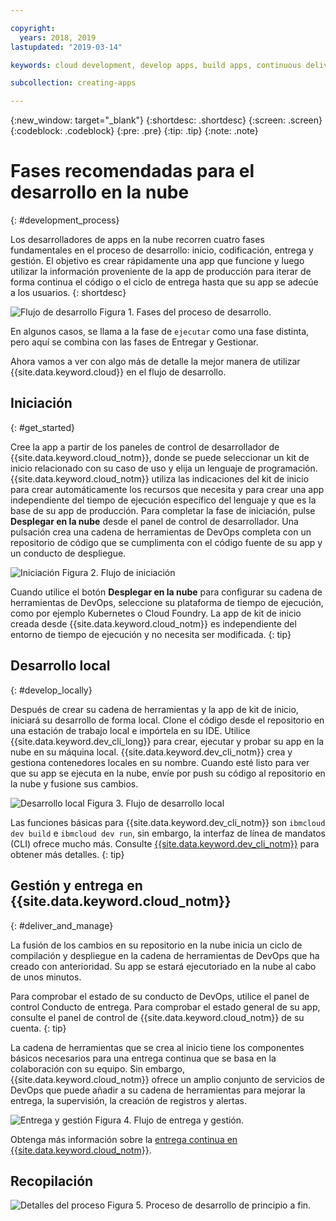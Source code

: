 ```yaml
---

copyright:
  years: 2018, 2019
lastupdated: "2019-03-14"

keywords: cloud development, develop apps, build apps, continuous delivery, toolchain

subcollection: creating-apps

---
```


{:new_window: target="_blank"}
{:shortdesc: .shortdesc}
{:screen: .screen}
{:codeblock: .codeblock}
{:pre: .pre}
{:tip: .tip}
{:note: .note}

# Fases recomendadas para el desarrollo en la nube
{: #development_process}

Los desarrolladores de apps en la nube recorren cuatro fases fundamentales en el proceso de desarrollo: inicio, codificación, entrega y gestión. El objetivo es crear rápidamente una app que funcione y luego utilizar la información proveniente de la app de producción para iterar de forma continua el código o el ciclo de entrega hasta que su app se adecúe a los usuarios.
{: shortdesc}

![Flujo de desarrollo](images/dev_flow_overview.png "Flujo de desarrollo") Figura 1. Fases del proceso de desarrollo.

En algunos casos, se llama a la fase de `ejecutar` como una fase distinta, pero aquí se combina con las fases de Entregar y Gestionar.

Ahora vamos a ver con algo más de detalle la mejor manera de utilizar {{site.data.keyword.cloud}} en el flujo de desarrollo.

## Iniciación
{: #get_started}

Cree la app a partir de los paneles de control de desarrollador de {{site.data.keyword.cloud_notm}}, donde se puede seleccionar un kit de inicio relacionado con su caso de uso y elija un lenguaje de programación. {{site.data.keyword.cloud_notm}} utiliza las indicaciones del kit de inicio para crear automáticamente los recursos que necesita y para crear una app independiente del tiempo de ejecución específico del lenguaje y que es la base de su app de producción. Para completar la fase de iniciación, pulse **Desplegar en la nube** desde el panel de control de desarrollador. Una pulsación crea una cadena de herramientas de DevOps completa con un repositorio de código que se cumplimenta con el código fuente de su app y un conducto de despliegue.

![Iniciación](images/dev_get_started.png "Iniciación") Figura 2. Flujo de iniciación

Cuando utilice el botón **Desplegar en la nube** para configurar su cadena de herramientas de DevOps, seleccione su plataforma de tiempo de ejecución, como por ejemplo Kubernetes o Cloud Foundry. La app de kit de inicio creada desde {{site.data.keyword.cloud_notm}} es independiente del entorno de tiempo de ejecución y no necesita ser modificada.
{: tip}

## Desarrollo local
{: #develop_locally}

Después de crear su cadena de herramientas y la app de kit de inicio, iniciará su desarrollo de forma local. Clone el código desde el repositorio en una estación de trabajo local e impórtela en su IDE. Utilice {{site.data.keyword.dev_cli_long}} para crear, ejecutar y probar su app en la nube en su máquina local. {{site.data.keyword.dev_cli_notm}} crea y gestiona contenedores locales en su nombre. Cuando esté listo para ver que su app se ejecuta en la nube, envíe por push su código al repositorio en la nube y fusione sus cambios.

![Desarrollo local](images/dev_code_locally.png "Desarrollo local") Figura 3. Flujo de desarrollo local

Las funciones básicas para {{site.data.keyword.dev_cli_notm}} son `ibmcloud dev build` e `ibmcloud dev run`, sin embargo, la interfaz de línea de mandatos (CLI) ofrece mucho más. Consulte [{{site.data.keyword.dev_cli_notm}}](/docs/cli/index.html) para obtener más detalles.
{: tip}

## Gestión y entrega en {{site.data.keyword.cloud_notm}}
{: #deliver_and_manage}

La fusión de los cambios en su repositorio en la nube inicia un ciclo de compilación y despliegue en la cadena de herramientas de DevOps que ha creado con anterioridad. Su app se estará ejecutoriado en la nube al cabo de unos minutos.

Para comprobar el estado de su conducto de DevOps, utilice el panel de control Conducto de entrega. Para comprobar el estado general de su app, consulte el panel de control de {{site.data.keyword.cloud_notm}} de su cuenta.
{: tip}

La cadena de herramientas que se crea al inicio tiene los componentes básicos necesarios para una entrega continua que se basa en la colaboración con su equipo. Sin embargo, {{site.data.keyword.cloud_notm}} ofrece un amplio conjunto de servicios de DevOps que puede añadir a su cadena de herramientas para mejorar la entrega, la supervisión, la creación de registros y alertas.

![Entrega y gestión](images/dev_deliver_and_manage.png "Entrega y gestión") Figura 4. Flujo de entrega y gestión.

Obtenga más información sobre la [entrega continua en {{site.data.keyword.cloud_notm}}](/docs/services/ContinuousDelivery/index.html#cd_getting_started).

## Recopilación

![Detalles del proceso](images/dev_process_detail.png "Detalles del proceso") Figura 5. Proceso de desarrollo de principio a fin.
